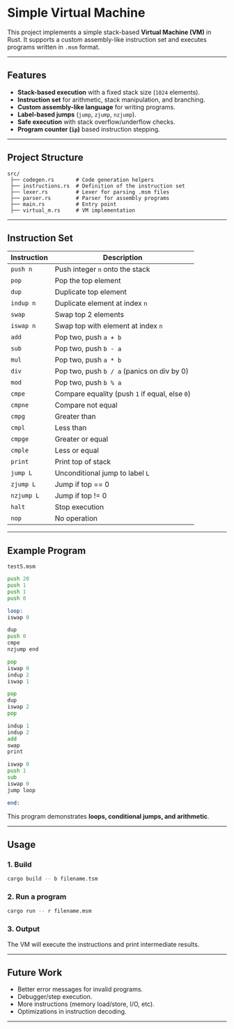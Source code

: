 # Simple  Virtual Machine

This project implements a simple stack-based **Virtual Machine (VM)** in Rust.
It supports a custom assembly-like instruction set and executes programs written in `.msm` format.

---

## Features

* **Stack-based execution** with a fixed stack size (`1024` elements).
* **Instruction set** for arithmetic, stack manipulation, and branching.
* **Custom assembly-like language** for writing programs.
* **Label-based jumps** (`jump`, `zjump`, `nzjump`).
* **Safe execution** with stack overflow/underflow checks.
* **Program counter (`ip`)** based instruction stepping.

---

## Project Structure

```
src/
 ├── codegen.rs       # Code generation helpers
 ├── instructions.rs  # Definition of the instruction set
 ├── lexer.rs         # Lexer for parsing .msm files
 ├── parser.rs        # Parser for assembly programs
 ├── main.rs          # Entry point
 ├── virtual_m.rs     # VM implementation
```

---

## Instruction Set

| Instruction | Description                                    |
| ----------- | ---------------------------------------------- |
| `push n`    | Push integer `n` onto the stack                |
| `pop`       | Pop the top element                            |
| `dup`       | Duplicate top element                          |
| `indup n`   | Duplicate element at index `n`                 |
| `swap`      | Swap top 2 elements                            |
| `iswap n`   | Swap top with element at index `n`             |
| `add`       | Pop two, push `a + b`                          |
| `sub`       | Pop two, push `b - a`                          |
| `mul`       | Pop two, push `a * b`                          |
| `div`       | Pop two, push `b / a` (panics on div by 0)     |
| `mod`       | Pop two, push `b % a`                          |
| `cmpe`      | Compare equality (push `1` if equal, else `0`) |
| `cmpne`     | Compare not equal                              |
| `cmpg`      | Greater than                                   |
| `cmpl`      | Less than                                      |
| `cmpge`     | Greater or equal                               |
| `cmple`     | Less or equal                                  |
| `print`     | Print top of stack                             |
| `jump L`    | Unconditional jump to label `L`                |
| `zjump L`   | Jump if top == 0                               |
| `nzjump L`  | Jump if top != 0                               |
| `halt`      | Stop execution                                 |
| `nop`       | No operation                                   |

---

## Example Program

`test5.msm`

```asm
push 20
push 1
push 1
push 0

loop:
iswap 0

dup
push 0
cmpe
nzjump end

pop
iswap 0
indup 2
iswap 1

pop
dup
iswap 2
pop

indup 1
indup 2
add
swap
print

iswap 0
push 1
sub
iswap 0
jump loop

end:
```

This program demonstrates **loops, conditional jumps, and arithmetic**.

---

## Usage

### 1. Build

```bash
cargo build -- b filename.tsm
```

### 2. Run a program

```bash
cargo run -- r filename.msm
```

### 3. Output

The VM will execute the instructions and print intermediate results.

---

## Future Work

* Better error messages for invalid programs.
* Debugger/step execution.
* More instructions (memory load/store, I/O, etc).
* Optimizations in instruction decoding.

---

